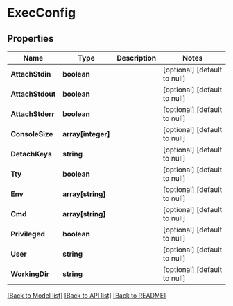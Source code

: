 # ExecConfig

## Properties
Name | Type | Description | Notes
------------ | ------------- | ------------- | -------------
**AttachStdin** | **boolean** |  | [optional] [default to null]
**AttachStdout** | **boolean** |  | [optional] [default to null]
**AttachStderr** | **boolean** |  | [optional] [default to null]
**ConsoleSize** | **array[integer]** |  | [optional] [default to null]
**DetachKeys** | **string** |  | [optional] [default to null]
**Tty** | **boolean** |  | [optional] [default to null]
**Env** | **array[string]** |  | [optional] [default to null]
**Cmd** | **array[string]** |  | [optional] [default to null]
**Privileged** | **boolean** |  | [optional] [default to null]
**User** | **string** |  | [optional] [default to null]
**WorkingDir** | **string** |  | [optional] [default to null]

[[Back to Model list]](../README.md#documentation-for-models) [[Back to API list]](../README.md#documentation-for-api-endpoints) [[Back to README]](../README.md)


